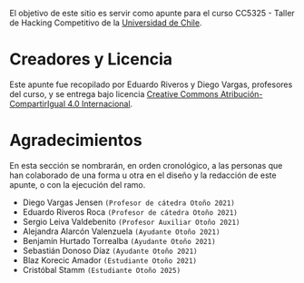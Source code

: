 El objetivo de este sitio es servir como apunte para el curso CC5325 - Taller de Hacking Competitivo de la [Universidad de Chile](https://uchile.cl).

# Creadores y Licencia

Este apunte fue recopilado por Eduardo Riveros y Diego Vargas, profesores del curso, y se entrega bajo licencia <a rel="license" href="http://creativecommons.org/licenses/by-sa/4.0/">Creative Commons Atribución-CompartirIgual 4.0 Internacional</a>.

# Agradecimientos

En esta sección se nombrarán, en orden cronológico, a las personas que han colaborado de una forma u otra en el diseño y la redacción de este apunte, o con la ejecución del ramo.

* Diego Vargas Jensen `(Profesor de cátedra Otoño 2021)`
* Eduardo Riveros Roca `(Profesor de cátedra Otoño 2021)`
* Sergio Leiva Valdebenito `(Profesor Auxiliar Otoño 2021)`
* Alejandra Alarcón Valenzuela `(Ayudante Otoño 2021)`
* Benjamín Hurtado Torrealba  `(Ayudante Otoño 2021)`
* Sebastián Donoso Díaz `(Ayudante Otoño 2021)`
* Blaz Korecic Amador `(Estudiante Otoño 2021)`
* Cristóbal Stamm `(Estudiante Otoño 2025)`
